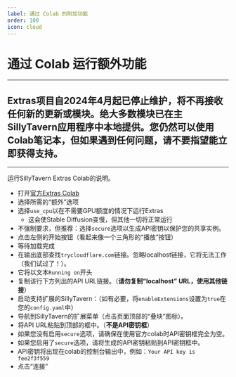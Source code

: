 ```yaml
---
label: 通过 Colab 的附加功能
order: 100
icon: cloud
---
```


# 通过 Colab 运行额外功能

---

## Extras项目自2024年4月起已停止维护，将不再接收任何新的更新或模块。绝大多数模块已在主SillyTavern应用程序中本地提供。您仍然可以使用Colab笔记本，但如果遇到任何问题，请不要指望能立即获得支持。
---

运行SillyTavern Extras Colab的说明。

* 打开[官方Extras Colab](https://colab.research.google.com/github/SillyTavern/SillyTavern/blob/release/colab/GPU.ipynb)
* 选择所需的“额外”选项
* 选择`use_cpu`以在不需要GPU额度的情况下运行Extras
  * 这会使Stable Diffusion变慢，但其他一切将正常运行
* 不强制要求，但推荐：选择`secure`选项以生成API密钥以保护您的共享实例。
* 点击左侧的开始按钮（看起来像一个三角形的“播放”按钮）
* 等待加载完成
* 在输出底部查找`trycloudflare.com`链接。忽略localhost链接，它将无法工作（我们试过了！）。
* 它将以文本`Running on`开头
* 复制该行下方列出的API URL链接。（**请勿复制“localhost” URL，使用其他链接**）
* 启动支持扩展的SillyTavern：（如有必要，将`enableExtensions`设置为`true`在您的`config.yaml`中）
* 导航到SillyTavern的扩展菜单（点击页面顶部的“叠块”图标）。
* 将API URL粘贴到顶部的框中。（**不是API密钥框**）
* 如果您没有启用`secure`选项，请确保在使用官方colab时API密钥框完全为空。
* 如果您启用了`secure`选项，请将生成的API密钥粘贴到API密钥框中。
* API密钥将出现在colab的控制台输出中，例如：`Your API key is fee2f3f559`
* 点击“连接”